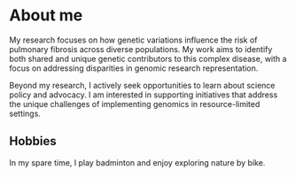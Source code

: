 About me
===========
My research focuses on how genetic variations influence the risk of pulmonary fibrosis across diverse populations. My work aims to identify both shared and unique genetic contributors to this complex disease, with a focus on addressing disparities in genomic research representation.  

Beyond my research, I actively seek opportunities to learn about science policy and advocacy. I am interested in supporting initiatives that address the unique challenges of implementing genomics in resource-limited settings.  

Hobbies
--------
In my spare time, I play badminton and enjoy exploring nature by bike.

